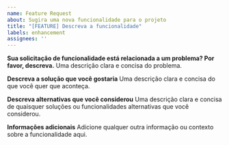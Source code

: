 ```yaml
---
name: Feature Request
about: Sugira uma nova funcionalidade para o projeto
title: "[FEATURE] Descreva a funcionalidade"
labels: enhancement
assignees: ''
---
```


**Sua solicitação de funcionalidade está relacionada a um problema? Por favor, descreva.**
Uma descrição clara e concisa do problema.

**Descreva a solução que você gostaria**
Uma descrição clara e concisa do que você quer que aconteça.

**Descreva alternativas que você considerou**
Uma descrição clara e concisa de quaisquer soluções ou funcionalidades alternativas que você considerou.

**Informações adicionais**
Adicione qualquer outra informação ou contexto sobre a funcionalidade aqui.
